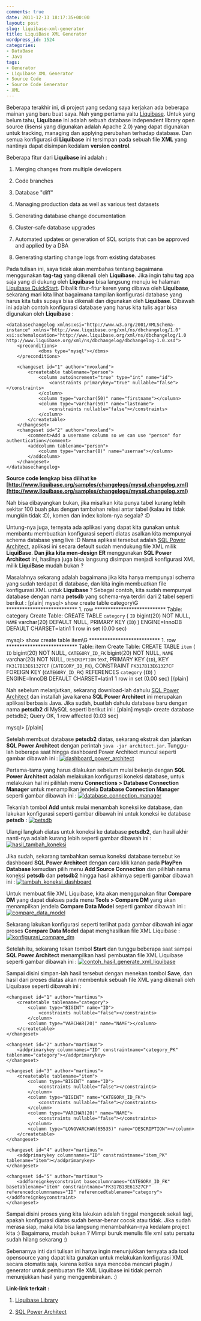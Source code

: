 ```yaml
---
comments: true
date: 2011-12-13 18:17:35+00:00
layout: post
slug: liquibase-xml-generator
title: LiquiBase XML Generator
wordpress_id: 1524
categories:
- DataBase
- Java
tags:
- Generator
- Liquibase XML Generator
- Source Code
- Source Code Generator
- XML
---
```


Beberapa terakhir ini, di project yang sedang saya kerjakan ada beberapa mainan yang baru buat saya. Nah yang pertama yaitu [Liquibase](http://www.liquibase.org/). Untuk yang belum tahu, **Liquibase** ini adalah sebuah database independent library open source (lisensi yang digunakan adalah Apache 2.0) yang dapat digunakan untuk tracking, managing dan applying perubahan terhadap database. Dan semua konfigurasi di **Liquibase** ini tersimpan pada sebuah file **XML** yang nantinya dapat disimpan kedalam **version control**.

Beberapa fitur dari **Liquibase** ini adalah :




  1. Merging changes from multiple developers


  2. Code branches


  3. Database "diff"


  4. Managing production data as well as various test datasets


  5. Generating database change documentation


  6. Cluster-safe database upgrades


  7. Automated updates or generation of SQL scripts that can be approved and applied by a DBA


  8. Generating starting change logs from existing databases



Pada tulisan ini, saya tidak akan membahas tentang bagaimana menggunakan **tag-tag** yang dikenali oleh **Liquibase**. Jika ingin tahu **tag** apa saja yang di dukung oleh **Liquibase** bisa langsung menuju ke halaman [Liquibase QuickStart](http://www.liquibase.org/quickstart). Dibalik fitur-fitur keren yang dibawa oleh **Liquibase**, sekarang mari kita lihat bagaimana tampilan konfigurasi database yang harus kita tulis supaya bisa dikenali dan digunakan oleh **Liquibase**. Dibawah ini adalah contoh konfigurasi database yang harus kita tulis agar bisa digunakan oleh **Liquibase** :

    
    
    <databasechangelog xmlns:xsi="http://www.w3.org/2001/XMLSchema-instance" xmlns="http://www.liquibase.org/xml/ns/dbchangelog/1.0" xsi:schemalocation="http://www.liquibase.org/xml/ns/dbchangelog/1.0 http://www.liquibase.org/xml/ns/dbchangelog/dbchangelog-1.0.xsd">
        <preconditions>
                <dbms type="mysql"></dbms>
        </preconditions>
    
        <changeset id="1" author="nvoxland">
            <createtable tablename="person">
                <column autoincrement="true" type="int" name="id">
                    <constraints primarykey="true" nullable="false"></constraints>
                </column>
                <column type="varchar(50)" name="firstname"></column>
                <column type="varchar(50)" name="lastname">
                    <constraints nullable="false"></constraints>
                </column>
            </createtable>
        </changeset>
        <changeset id="2" author="nvoxland">
            <comment>Add a username column so we can use "person" for authentication</comment>
            <addcolumn tablename="person">
                <column type="varchar(8)" name="usernae"></column>
            </addcolumn>
        </changeset>
    </databasechangelog>
    


**Source code lengkap bisa dilihat ke [http://www.liquibase.org/samples/changelogs/mysql.changelog.xml](http://www.liquibase.org/samples/changelogs/mysql.changelog.xml)**

Nah bisa dibayangkan bukan, jika misalkan kita punya tabel kurang lebih sekitar 100 buah plus dengan tambahan relasi antar tabel (kalau ini tidak mungkin tidak :D), komen dan index kolom-nya segala? :D 
<!-- more -->
Untung-nya juga, ternyata ada aplikasi yang dapat kita gunakan untuk membantu membuatkan konfigurasi seperti diatas asalkan kita mempunyai schema database yang live :D Nama aplikasi tersebut adalah [SQL Power Architect](http://www.sqlpower.ca/page/architect), aplikasi ini secara default sudah mendukung file XML milik **LiquiBase**. **Dan jika kita men-design ER** menggunakan **SQL Power Architect** ini, hasilnya juga bisa langsung disimpan menjadi konfigurasi XML milik **LiquiBase** mudah bukan ?

Masalahnya sekarang adalah bagaimana jika kita hanya mempunyai schema yang sudah terdapat di database, dan kita ingin membuatkan file konfigurasi XML untuk **Liquibase** ? Sebagai contoh, kita sudah mempunyai database dengan nama **petsdb** yang schema-nya terdiri dari 2 tabel seperti berikut :
[plain]
mysql> show create table category\G
*************************** 1. row ***************************
       Table: category
Create Table: CREATE TABLE `category` (
  `ID` bigint(20) NOT NULL,
  `NAME` varchar(20) DEFAULT NULL,
  PRIMARY KEY (`ID`)
) ENGINE=InnoDB DEFAULT CHARSET=latin1
1 row in set (0.00 sec)

mysql> show create table item\G
*************************** 1. row ***************************
       Table: item
Create Table: CREATE TABLE `item` (
  `ID` bigint(20) NOT NULL,
  `CATEGORY_ID_FK` bigint(20) NOT NULL,
  `NAME` varchar(20) NOT NULL,
  `DESCRIPTION` text,
  PRIMARY KEY (`ID`),
  KEY `FK317B13E61327CF` (`CATEGORY_ID_FK`),
  CONSTRAINT `FK317B13E61327CF` FOREIGN KEY (`CATEGORY_ID_FK`) REFERENCES `category` (`ID`)
) ENGINE=InnoDB DEFAULT CHARSET=latin1
1 row in set (0.00 sec)
[/plain]

Nah sebelum melanjutkan, sekarang download-lah dahulu [SQL Power Architect](http://www.sqlpower.ca/page/architect) dan installah java karena **SQL Power Architect** ini merupakan aplikasi berbasis Java. Jika sudah, buatlah dahulu database baru dengan nama **petsdb2** di MySQL seperti berikut ini :
[plain]
mysql> create database petsdb2;
Query OK, 1 row affected (0.03 sec)

mysql> 
[/plain]

Setelah membuat database **petsdb2** diatas, sekarang ekstrak dan jalankan **SQL Power Architect** dengan perintah `java -jar architect.jar`. Tunggu-lah beberapa saat hingga dashboard Power Architect muncul seperti gambar dibawah ini :
[![dashboard_power_architect](http://martinusadyh.web.id/wp-content/gallery/tutorial/dashboard_power_architect.png)](http://martinusadyh.web.id/gallery/?album=4&gallery=3&pid=148)

Pertama-tama yang harus dilakukan sebelum mulai bekerja dengan **SQL Power Architect** adalah melakukan konfigurasi koneksi database, untuk melakukan hal ini pilihlah menu **Connections > Database Connection Manager** untuk menampilkan jendela **Database Connection Manager** seperti gambar dibawah ini :
[![database_connection_manager](http://martinusadyh.web.id/wp-content/gallery/tutorial/database_connection_manager.png)](http://martinusadyh.web.id/gallery/?album=4&gallery=3&pid=149)

Tekanlah tombol **Add** untuk mulai menambah koneksi ke database, dan lakukan konfigurasi seperti gambar dibawah ini untuk koneksi ke database **petsdb** :
[![petsdb](http://martinusadyh.web.id/wp-content/gallery/tutorial/petsdb1.png)](http://martinusadyh.web.id/gallery/?album=4&gallery=3&pid=151)

Ulangi langkah diatas untuk koneksi ke database **petsdb2**, dan hasil akhir nanti-nya adalah kurang lebih seperti gambar dibawah ini :
[![hasil_tambah_koneksi](http://martinusadyh.web.id/wp-content/gallery/tutorial/hasil_tambah_koneksi.png)](http://martinusadyh.web.id/gallery/?album=4&gallery=3&pid=150)

Jika sudah, sekarang tambahkan semua koneksi database tersebut ke dashboard **SQL Power Architect** dengan cara klik kanan pada **PlayPen Database** kemudian pilih menu **Add Source Connection** dan pilihlah nama koneksi **petsdb** dan **petsdb2** hingga hasil akhirnya seperti gambar dibawah ini :
[![tambah_koneksi_dashboard](http://martinusadyh.web.id/wp-content/gallery/tutorial/tambah_koneksi_dashboard.png)](http://martinusadyh.web.id/gallery/?album=4&gallery=3&pid=155)

Untuk membuat file XML Liquibase, kita akan menggunakan fitur **Compare DM** yang dapat diakses pada menu **Tools > Compare DM** yang akan menampilkan jendela **Compare Data Model** seperti gambar dibawah ini :
[![compare_data_model](http://martinusadyh.web.id/wp-content/gallery/tutorial/compare_data_model.png)](http://martinusadyh.web.id/gallery/?album=4&gallery=3&pid=152)

Sekarang lakukan konfigurasi seperti terlihat pada gambar dibawah ini agar proses **Compare Data Model** dapat menghasilkan file XML Liquibase :
[![konfigurasi_compare_dm](http://martinusadyh.web.id/wp-content/gallery/tutorial/konfigurasi_compare_dm.png)](http://martinusadyh.web.id/gallery/?album=4&gallery=3&pid=154)

Setelah itu, sekarang tekan tombol **Start** dan tunggu beberapa saat sampai **SQL Power Architect** menampilkan hasil pembuatan file XML Liquibase seperti gambar dibawah ini :
[![contoh_hasil_generate_xml_liquibase](http://martinusadyh.web.id/wp-content/gallery/tutorial/contoh_hasil_generate_xml_liquibase.png)](http://martinusadyh.web.id/gallery/?album=4&gallery=3&pid=153)

Sampai disini simpan-lah hasil tersebut dengan menekan tombol **Save**, dan hasil dari proses diatas akan membentuk sebuah file XML yang dikenali oleh Liquibase seperti dibawah ini :

    
    
    <changeset id="1" author="martinus">
    	<createtable tablename="category">
    		<column type="BIGINT" name="ID">
    			<constraints nullable="false"></constraints>
    		</column>
    		<column type="VARCHAR(20)" name="NAME"></column>
    	</createtable>
    </changeset>
    
    <changeset id="2" author="martinus">
    	<addprimarykey columnnames="ID" constraintname="category_PK" tablename="category"></addprimarykey>
    </changeset>
    
    <changeset id="3" author="martinus">
    	<createtable tablename="item">
    		<column type="BIGINT" name="ID">
    			<constraints nullable="false"></constraints>
    		</column>
    		<column type="BIGINT" name="CATEGORY_ID_FK">
    			<constraints nullable="false"></constraints>
    		</column>
    		<column type="VARCHAR(20)" name="NAME">
    			<constraints nullable="false"></constraints>
    		</column>
    		<column type="LONGVARCHAR(65535)" name="DESCRIPTION"></column>
    	</createtable>
    </changeset>
    
    <changeset id="4" author="martinus">
    	<addprimarykey columnnames="ID" constraintname="item_PK" tablename="item"></addprimarykey>
    </changeset>
    
    <changeset id="5" author="martinus">
    	<addforeignkeyconstraint basecolumnnames="CATEGORY_ID_FK" basetablename="item" constraintname="FK317B13E61327CF" referencedcolumnnames="ID" referencedtablename="category"></addforeignkeyconstraint>
    </changeset>
    



Sampai disini proses yang kita lakukan adalah tinggal mengecek sekali lagi, apakah konfigurasi diatas sudah benar-benar cocok atau tidak. Jika sudah merasa siap, maka kita bisa langsung menambahkan-nya kedalam project kita :) Bagaimana, mudah bukan ? Mimpi buruk menulis file xml satu persatu sudah hilang sekarang :)

Sebenarnya inti dari tulisan ini hanya ingin menunjukkan ternyata ada tool opensource yang dapat kita gunakan untuk melakukan konfigurasi XML secara otomatis saja, karena ketika saya mencoba mencari plugin / generator untuk pembuatan file XML Liquibase ini tidak pernah menunjukkan hasil yang menggembirakan. :)

**Link-link terkait :**




  1. [Liquibase Library](http://www.liquibase.org/)


  2. [SQL Power Architect](http://www.sqlpower.ca/page/architect)


